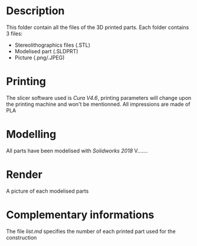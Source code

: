 # Description
This folder contain all the files of the 3D printed parts. Each folder contains 3 files: 
- Stereolithographics files (.STL) 
- Modelised part (.SLDPRT)
- Picture (.png/.JPEG)

# Printing
The slicer software used is *Cura V4.6*, printing parameters will change upon the printing machine and won't be mentionned.
All impressions are made of PLA

# Modelling
All parts have been modelised with *Solidworks 2018* V.......

# Render
A picture of each modelised parts 

# Complementary informations
The file *list.md* specifies the number of each printed part used for the construction
